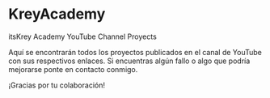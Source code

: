 # KreyAcademy
itsKrey Academy YouTube Channel Proyects

Aquí se encontrarán todos los proyectos publicados en el canal de YouTube con sus respectivos enlaces. 
Si encuentras algún fallo o algo que podría mejorarse ponte en contacto conmigo. 

¡Gracias por tu colaboración!
